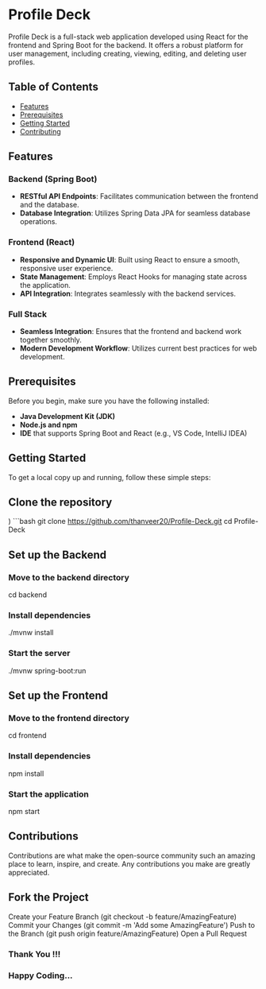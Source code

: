 # Profile Deck

Profile Deck is a full-stack web application developed using React for the frontend and Spring Boot for the backend. It offers a robust platform for user management, including creating, viewing, editing, and deleting user profiles.

## Table of Contents

- [Features](#features)
- [Prerequisites](#prerequisites)
- [Getting Started](#getting-started)
- [Contributing](#contributing)

## Features

### Backend (Spring Boot)
- **RESTful API Endpoints**: Facilitates communication between the frontend and the database.
- **Database Integration**: Utilizes Spring Data JPA for seamless database operations.

### Frontend (React)

- **Responsive and Dynamic UI**: Built using React to ensure a smooth, responsive user experience.
- **State Management**: Employs React Hooks for managing state across the application.
- **API Integration**: Integrates seamlessly with the backend services.

### Full Stack

- **Seamless Integration**: Ensures that the frontend and backend work together smoothly.
- **Modern Development Workflow**: Utilizes current best practices for web development.

## Prerequisites
Before you begin, make sure you have the following installed:
- **Java Development Kit (JDK)**
- **Node.js and npm**
- **IDE** that supports Spring Boot and React (e.g., VS Code, IntelliJ IDEA)

## Getting Started

To get a local copy up and running, follow these simple steps:

## Clone the repository

) ```bash
git clone https://github.com/thanveer20/Profile-Deck.git
cd Profile-Deck

## Set up the Backend
### Move to the backend directory
cd backend
### Install dependencies
./mvnw install
### Start the server
./mvnw spring-boot:run

## Set up the Frontend
### Move to the frontend directory
cd frontend
### Install dependencies
npm install
### Start the application
npm start

## Contributions
Contributions are what make the open-source community such an amazing place to learn, inspire, and create. Any contributions you make are greatly appreciated.

## Fork the Project
Create your Feature Branch (git checkout -b feature/AmazingFeature)
Commit your Changes (git commit -m 'Add some AmazingFeature')
Push to the Branch (git push origin feature/AmazingFeature)
Open a Pull Request


### Thank You !!!
### Happy Coding...
